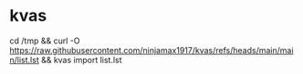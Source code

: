 # kvas

cd /tmp && curl -O https://raw.githubusercontent.com/ninjamax1917/kvas/refs/heads/main/main/list.lst && kvas import list.lst
